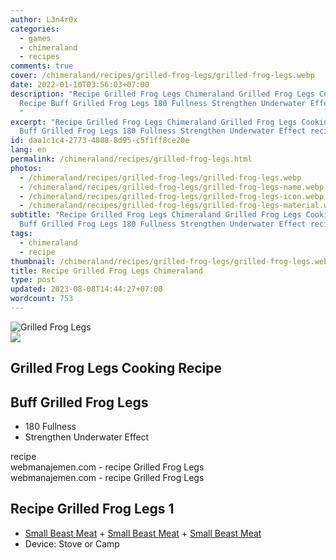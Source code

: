 ```yaml
---
author: L3n4r0x
categories:
  - games
  - chimeraland
  - recipes
comments: true
cover: /chimeraland/recipes/grilled-frog-legs/grilled-frog-legs.webp
date: 2022-01-10T03:56:03+07:00
description: "Recipe Grilled Frog Legs Chimeraland Grilled Frog Legs Cooking
  Recipe Buff Grilled Frog Legs 180 Fullness Strengthen Underwater Effect recipe
  "
excerpt: "Recipe Grilled Frog Legs Chimeraland Grilled Frog Legs Cooking Recipe
  Buff Grilled Frog Legs 180 Fullness Strengthen Underwater Effect recipe "
id: daa1c1c4-2773-4888-8d95-c5f1ff8ce20e
lang: en
permalink: /chimeraland/recipes/grilled-frog-legs.html
photos:
  - /chimeraland/recipes/grilled-frog-legs/grilled-frog-legs.webp
  - /chimeraland/recipes/grilled-frog-legs/grilled-frog-legs-name.webp
  - /chimeraland/recipes/grilled-frog-legs/grilled-frog-legs-icon.webp
  - /chimeraland/recipes/grilled-frog-legs/grilled-frog-legs-material.webp
subtitle: "Recipe Grilled Frog Legs Chimeraland Grilled Frog Legs Cooking Recipe
  Buff Grilled Frog Legs 180 Fullness Strengthen Underwater Effect recipe "
tags:
  - chimeraland
  - recipe
thumbnail: /chimeraland/recipes/grilled-frog-legs/grilled-frog-legs.webp
title: Recipe Grilled Frog Legs Chimeraland
type: post
updated: 2023-08-08T14:44:27+07:00
wordcount: 753
---
```


<link
  rel="stylesheet"
  href="https://rawcdn.githack.com/dimaslanjaka/Web-Manajemen/870a349/css/bootstrap-5-3-0-alpha3-wrapper.css"
/>
<section id="bootstrap-wrapper">
  <div data-bs-theme="dark">
    <div class="card mb-2">
      <div class="card-body">
        <div class="row g-0">
          <div class="col-sm-4 position-relative mb-2">
            <img
              src="https://www.webmanajemen.com/chimeraland/recipes/grilled-frog-legs/grilled-frog-legs-material.webp"
              class="card-img fit-cover w-100 h-100"
              alt="Grilled Frog Legs"
              data-fancybox="true"
            />
          </div>
          <div class="col-sm-8 mb-2">
            <div class="card-body">
              <div class="d-flex flex-row align-items-center mb-3">
                <img
                  class="d-inline-block me-2"
                  src="https://www.webmanajemen.com/chimeraland/recipes/grilled-frog-legs/grilled-frog-legs-icon.webp"
                  width="auto"
                  height="auto"
                  style="vertical-align: middle"
                />
                <h2 class="fs-5">Grilled Frog Legs Cooking Recipe</h2>
              </div>
              <h2 class="card-title fs-5">Buff Grilled Frog Legs</h2>
              <div class="card-text">
                <ul>
                  <li>180 Fullness</li>
                  <li>Strengthen Underwater Effect</li>
                </ul>
              </div>
              <span class="badge rounded-pill">recipe</span>
            </div>
            <div class="card-footer text-end text-muted mt-auto">
              webmanajemen.com - recipe Grilled Frog Legs
            </div>
          </div>
        </div>
      </div>
      <div class="card-footer text-end text-muted">
        webmanajemen.com - recipe Grilled Frog Legs
      </div>
    </div>
    <div class="row mb-2">
      <div class="col-12 col-lg-6 recipe-item mb-2">
        <div class="card">
          <div class="card-body">
            <h2 class="card-title fs-5">Recipe Grilled Frog Legs 1</h2>
            <div class="card-text">
              <ul>
                <li>
                  <a
                    class="text-decoration-none text-primary"
                    href="/chimeraland/materials/small-beast-meat.html"
                    >Small Beast Meat</a
                  ><span> + </span
                  ><a
                    class="text-decoration-none text-primary"
                    href="/chimeraland/materials/small-beast-meat.html"
                    >Small Beast Meat</a
                  ><span> + </span
                  ><a
                    class="text-decoration-none text-primary"
                    href="/chimeraland/materials/small-beast-meat.html"
                    >Small Beast Meat</a
                  >
                </li>
                <li>Device: Stove or Camp</li>
              </ul>
            </div>
          </div>
        </div>
      </div>
    </div>
  </div>
</section>